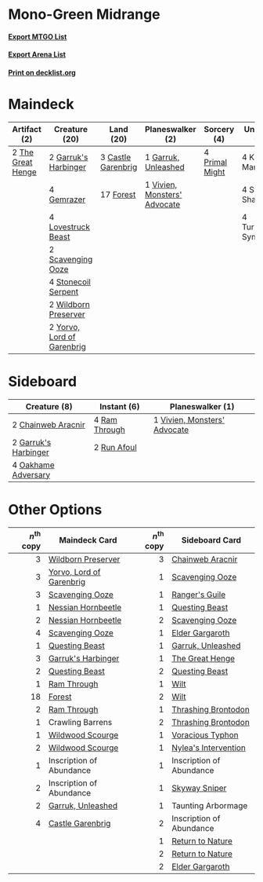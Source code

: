 # Mono-Green Midrange

#### [Export MTGO List](../collection/Mono-Green%20Midrange/Mono-Green%20Midrange.txt)
#### [Export Arena List](../collection/Mono-Green%20Midrange/Mono-Green%20Midrange_arena.txt)
#### [Print on decklist.org](http://decklist.org/?deckmain=3%09Castle%20Garenbrig%0A17%09Forest%0A2%09Garruk's%20Harbinger%0A1%09Garruk,%20Unleashed%0A4%09Gemrazer%0A4%09Kazandu%20Mammoth%0A4%09Lovestruck%20Beast%0A4%09Primal%20Might%0A2%09Scavenging%20Ooze%0A4%09Stonecoil%20Serpent%0A4%09Swarm%20Shambler%0A2%09The%20Great%20Henge%0A4%09Turntimber%20Symbiosis%0A1%09Vivien,%20Monsters'%20Advocate%0A2%09Wildborn%20Preserver%0A2%09Yorvo,%20Lord%20of%20Garenbrig&deckside=2%09Chainweb%20Aracnir%0A2%09Garruk's%20Harbinger%0A4%09Oakhame%20Adversary%0A4%09Ram%20Through%0A2%09Run%20Afoul%0A1%09Vivien,%20Monsters'%20Advocate)
# Maindeck

|                                        Artifact (2)                                        |                                            Creature (20)                                            |                                          Land (20)                                          |                                           Planeswalker (2)                                            |                                       Sorcery (4)                                       |     Unknown (12)     |
|--------------------------------------------------------------------------------------------|-----------------------------------------------------------------------------------------------------|---------------------------------------------------------------------------------------------|-------------------------------------------------------------------------------------------------------|-----------------------------------------------------------------------------------------|----------------------|
|2 [The Great Henge](http://gatherer.wizards.com/Pages/Card/Details.aspx?multiverseid=473123)|2 [Garruk's Harbinger](http://gatherer.wizards.com/Pages/Card/Details.aspx?multiverseid=485508)      |3 [Castle Garenbrig](http://gatherer.wizards.com/Pages/Card/Details.aspx?multiverseid=473202)|1 [Garruk, Unleashed](http://gatherer.wizards.com/Pages/Card/Details.aspx?multiverseid=485506)         |4 [Primal Might](http://gatherer.wizards.com/Pages/Card/Details.aspx?multiverseid=485520)|4 Kazandu Mammoth     |
|                                                                                            |4 [Gemrazer](http://gatherer.wizards.com/Pages/Card/Details.aspx?multiverseid=479675)                |17 [Forest](http://gatherer.wizards.com/Pages/Card/Details.aspx?multiverseid=439860)         |1 [Vivien, Monsters' Advocate](http://gatherer.wizards.com/Pages/Card/Details.aspx?multiverseid=479695)|                                                                                         |4 Swarm Shambler      |
|                                                                                            |4 [Lovestruck Beast](http://gatherer.wizards.com/Pages/Card/Details.aspx?multiverseid=473127)        |                                                                                             |                                                                                                       |                                                                                         |4 Turntimber Symbiosis|
|                                                                                            |2 [Scavenging Ooze](http://gatherer.wizards.com/Pages/Card/Details.aspx?multiverseid=420783)         |                                                                                             |                                                                                                       |                                                                                         |                      |
|                                                                                            |4 [Stonecoil Serpent](http://gatherer.wizards.com/Pages/Card/Details.aspx?multiverseid=473197)       |                                                                                             |                                                                                                       |                                                                                         |                      |
|                                                                                            |2 [Wildborn Preserver](http://gatherer.wizards.com/Pages/Card/Details.aspx?multiverseid=473144)      |                                                                                             |                                                                                                       |                                                                                         |                      |
|                                                                                            |2 [Yorvo, Lord of Garenbrig](http://gatherer.wizards.com/Pages/Card/Details.aspx?multiverseid=473147)|                                                                                             |                                                                                                       |                                                                                         |                      |


# Sideboard

|                                         Creature (8)                                          |                                      Instant (6)                                       |                                           Planeswalker (1)                                            |
|-----------------------------------------------------------------------------------------------|----------------------------------------------------------------------------------------|-------------------------------------------------------------------------------------------------------|
|2 [Chainweb Aracnir](http://gatherer.wizards.com/Pages/Card/Details.aspx?multiverseid=476418)  |4 [Ram Through](http://gatherer.wizards.com/Pages/Card/Details.aspx?multiverseid=479690)|1 [Vivien, Monsters' Advocate](http://gatherer.wizards.com/Pages/Card/Details.aspx?multiverseid=479695)|
|2 [Garruk's Harbinger](http://gatherer.wizards.com/Pages/Card/Details.aspx?multiverseid=485508)|2 [Run Afoul](http://gatherer.wizards.com/Pages/Card/Details.aspx?multiverseid=485524)  |                                                                                                       |
|4 [Oakhame Adversary](http://gatherer.wizards.com/Pages/Card/Details.aspx?multiverseid=473129) |                                                                                        |                                                                                                       |


# Other Options

|*n*<sup>th</sup> copy|                                           Maindeck Card                                           |*n*<sup>th</sup> copy|                                        Sideboard Card                                         |
|--------------------:|---------------------------------------------------------------------------------------------------|--------------------:|-----------------------------------------------------------------------------------------------|
|                    3|[Wildborn Preserver](http://gatherer.wizards.com/Pages/Card/Details.aspx?multiverseid=473144)      |                    3|[Chainweb Aracnir](http://gatherer.wizards.com/Pages/Card/Details.aspx?multiverseid=476418)    |
|                    3|[Yorvo, Lord of Garenbrig](http://gatherer.wizards.com/Pages/Card/Details.aspx?multiverseid=473147)|                    1|[Scavenging Ooze](http://gatherer.wizards.com/Pages/Card/Details.aspx?multiverseid=420783)     |
|                    3|[Scavenging Ooze](http://gatherer.wizards.com/Pages/Card/Details.aspx?multiverseid=420783)         |                    1|[Ranger's Guile](http://gatherer.wizards.com/Pages/Card/Details.aspx?multiverseid=249973)      |
|                    1|[Nessian Hornbeetle](http://gatherer.wizards.com/Pages/Card/Details.aspx?multiverseid=476433)      |                    1|[Questing Beast](http://gatherer.wizards.com/Pages/Card/Details.aspx?multiverseid=473133)      |
|                    2|[Nessian Hornbeetle](http://gatherer.wizards.com/Pages/Card/Details.aspx?multiverseid=476433)      |                    2|[Scavenging Ooze](http://gatherer.wizards.com/Pages/Card/Details.aspx?multiverseid=420783)     |
|                    4|[Scavenging Ooze](http://gatherer.wizards.com/Pages/Card/Details.aspx?multiverseid=420783)         |                    1|[Elder Gargaroth](http://gatherer.wizards.com/Pages/Card/Details.aspx?multiverseid=485502)     |
|                    1|[Questing Beast](http://gatherer.wizards.com/Pages/Card/Details.aspx?multiverseid=473133)          |                    1|[Garruk, Unleashed](http://gatherer.wizards.com/Pages/Card/Details.aspx?multiverseid=485506)   |
|                    3|[Garruk's Harbinger](http://gatherer.wizards.com/Pages/Card/Details.aspx?multiverseid=485508)      |                    1|[The Great Henge](http://gatherer.wizards.com/Pages/Card/Details.aspx?multiverseid=473123)     |
|                    2|[Questing Beast](http://gatherer.wizards.com/Pages/Card/Details.aspx?multiverseid=473133)          |                    2|[Questing Beast](http://gatherer.wizards.com/Pages/Card/Details.aspx?multiverseid=473133)      |
|                    1|[Ram Through](http://gatherer.wizards.com/Pages/Card/Details.aspx?multiverseid=479690)             |                    1|[Wilt](http://gatherer.wizards.com/Pages/Card/Details.aspx?multiverseid=479696)                |
|                   18|[Forest](http://gatherer.wizards.com/Pages/Card/Details.aspx?multiverseid=439860)                  |                    2|[Wilt](http://gatherer.wizards.com/Pages/Card/Details.aspx?multiverseid=479696)                |
|                    2|[Ram Through](http://gatherer.wizards.com/Pages/Card/Details.aspx?multiverseid=479690)             |                    1|[Thrashing Brontodon](http://gatherer.wizards.com/Pages/Card/Details.aspx?multiverseid=456570) |
|                    1|Crawling Barrens                                                                                   |                    2|[Thrashing Brontodon](http://gatherer.wizards.com/Pages/Card/Details.aspx?multiverseid=456570) |
|                    1|[Wildwood Scourge](http://gatherer.wizards.com/Pages/Card/Details.aspx?multiverseid=485537)        |                    1|[Voracious Typhon](http://gatherer.wizards.com/Pages/Card/Details.aspx?multiverseid=476454)    |
|                    2|[Wildwood Scourge](http://gatherer.wizards.com/Pages/Card/Details.aspx?multiverseid=485537)        |                    1|[Nylea's Intervention](http://gatherer.wizards.com/Pages/Card/Details.aspx?multiverseid=476439)|
|                    1|Inscription of Abundance                                                                           |                    1|Inscription of Abundance                                                                       |
|                    2|Inscription of Abundance                                                                           |                    1|[Skyway Sniper](http://gatherer.wizards.com/Pages/Card/Details.aspx?multiverseid=485529)       |
|                    2|[Garruk, Unleashed](http://gatherer.wizards.com/Pages/Card/Details.aspx?multiverseid=485506)       |                    1|Taunting Arbormage                                                                             |
|                    4|[Castle Garenbrig](http://gatherer.wizards.com/Pages/Card/Details.aspx?multiverseid=473202)        |                    2|Inscription of Abundance                                                                       |
|                     |                                                                                                   |                    1|[Return to Nature](http://gatherer.wizards.com/Pages/Card/Details.aspx?multiverseid=461102)    |
|                     |                                                                                                   |                    2|[Return to Nature](http://gatherer.wizards.com/Pages/Card/Details.aspx?multiverseid=461102)    |
|                     |                                                                                                   |                    2|[Elder Gargaroth](http://gatherer.wizards.com/Pages/Card/Details.aspx?multiverseid=485502)     |

